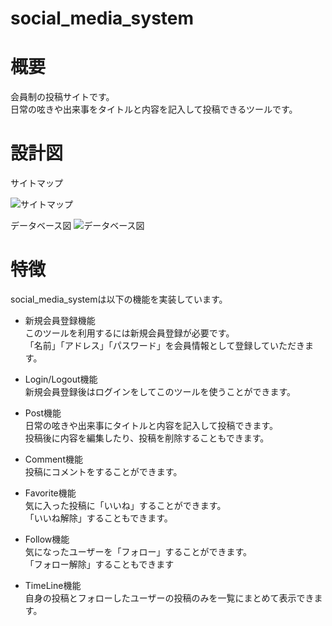 # social_media_system

# 概要
会員制の投稿サイトです。  
日常の呟きや出来事をタイトルと内容を記入して投稿できるツールです。

# 設計図

サイトマップ

![サイトマップ](https://gyazo.com/e9e36f89a0bf00645ca6085f2bb614f2)


データベース図
![データベース図](https://gyazo.com/e8ce73256dd4e14b7485d86e899c65f8)


# 特徴
social_media_systemは以下の機能を実装しています。

- 新規会員登録機能  
このツールを利用するには新規会員登録が必要です。  
「名前」「アドレス」「パスワード」を会員情報として登録していただきます。

- Login/Logout機能  
新規会員登録後はログインをしてこのツールを使うことができます。

- Post機能  
日常の呟きや出来事にタイトルと内容を記入して投稿できます。  
投稿後に内容を編集したり、投稿を削除することもできます。

- Comment機能  
投稿にコメントをすることができます。

- Favorite機能  
気に入った投稿に「いいね」することができます。  
「いいね解除」することもできます。

- Follow機能  
気になったユーザーを「フォロー」することができます。  
「フォロー解除」することもできます

- TimeLine機能  
自身の投稿とフォローしたユーザーの投稿のみを一覧にまとめて表示できます。

